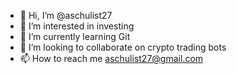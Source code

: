 - 👋 Hi, I’m @aschulist27
- 👀 I’m interested in investing
- 🌱 I’m currently learning Git
- 💞️ I’m looking to collaborate on crypto trading bots
- 📫 How to reach me aschulist27@gmail.com

<!---
aschulist27/aschulist27 is a ✨ special ✨ repository because its `README.md` (this file) appears on your GitHub profile.
You can click the Preview link to take a look at your changes.
--->
